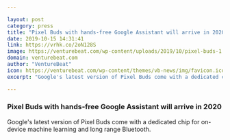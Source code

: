 ```yaml
---

layout: post
category: press
title: "Pixel Buds with hands-free Google Assistant will arrive in 2020"
date: 2019-10-15 14:31:41
link: https://vrhk.co/2oN128S
image: https://venturebeat.com/wp-content/uploads/2019/10/pixel-buds-1.jpg?w=1200&strip=all
domain: venturebeat.com
author: "VentureBeat"
icon: https://venturebeat.com/wp-content/themes/vb-news/img/favicon.ico
excerpt: "Google's latest version of Pixel Buds come with a dedicated chip for on-device machine learning and long range Bluetooth."

---
```


### Pixel Buds with hands-free Google Assistant will arrive in 2020

Google's latest version of Pixel Buds come with a dedicated chip for on-device machine learning and long range Bluetooth.